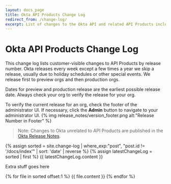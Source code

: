 ```yaml
---
layout: docs_page
title: Okta API Products Change Log
redirect_from: /change-log/
excerpt: List of changes to the Okta API and related API Products including bug fixes and new features
---
```


# Okta API Products Change Log

This change log lists customer-visible changes to API Products by release number. Okta releases every week except a few times a year we skip
a release, usually due to holiday schedules or other special events. We release first to preview orgs and then production orgs.

Dates for preview and production release are the earliest possible release date. Always check your org to verify the release for your org. 

To verify the current release for an org, check the footer of the administrator UI. If necessary, click the **Admin** button to navigate to your administrator UI.
{% img release_notes/version_footer.png alt:"Release Number in Footer" %}

> Note: Changes to Okta unrelated to API Products are published in the [Okta Release Notes](https://help.okta.com/en/prod/Content/Topics/ReleaseNotes/okta-relnotes.htm).

<div>
{% assign sorted = site.change-log | where_exp:"post", "post.id != '/docs/index'" | sort: 'date' | reverse %}
{% assign latestChangeLog = sorted | first %}
{{ latestChangeLog.content }}

Extra stuff goes here

{% for file in sorted offset:1 %}
  {{ file.content }}
{% endfor %}
</div>
